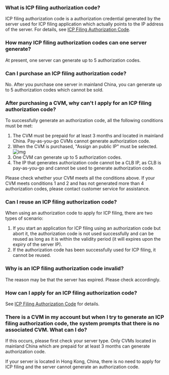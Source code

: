 ### What is ICP filing authorization code?
ICP filing authorization code is a authorization credential generated by the server used for ICP filing application which actually points to the IP address of the server. For details, see [ICP Filing Authorization Code](https://cloud.tencent.com/document/product/243/18908).

### How many ICP filing authorization codes can one server generate?
At present, one server can generate up to 5 authorization codes.

### Can I purchase an ICP filing authorization code?
No. After you purchase one server in mainland China, you can generate up to 5 authorization codes which cannot be sold.

### After purchasing a CVM, why can't I apply for an ICP filing authorization code?
To successfully generate an authorization code, all the following conditions must be met:
1. The CVM must be prepaid for at least 3 months and located in mainland China. Pay-as-you-go CVMs cannot generate authorization code.
2. When the CVM is purchased, "Assign an public IP" must be selected.
   ![img](http://mc.qcloudimg.com/static/img/a9c114acb7a055fa5ba7e76993cfe121/image.png)
3. One CVM can generate up to 5 authorization codes.
4. The IP that generates authorization code cannot be a CLB IP, as CLB is pay-as-you-go and cannot be used to generate authorization code.

Please check whether your CVM meets all the conditions above. If your CVM meets conditions 1 and 2 and has not generated more than 4 authorization codes, please contact customer service for assistance.

### Can I reuse an ICP filing authorization code?
When using an authorization code to apply for ICP filing, there are two types of scenario:
1. If you start an application for ICP filing using an authorization code but abort it, the authorization code is not used successfully and can be reused as long as it is within the validity period (it will expires upon the expiry of the server IP).
2. If the authorization code has been successfully used for ICP filing, it cannot be reused.

### Why is an ICP filing authorization code invalid?
The reason may be that the server has expired. Please check accordingly.


### How can I apply for an ICP filing authorization code?
See [ICP Filing Authorization Code](https://cloud.tencent.com/document/product/243/18908) for details.

### There is a CVM in my account but when I try to generate an ICP filing authorization code, the system prompts that there is no associated CVM. What can I do?
If this occurs, please first check your server type. Only CVMs located in mainland China which are prepaid for at least 3 months can generate authorization code.

If your server is located in Hong Kong, China, there is no need to apply for ICP filing and the server cannot generate an authorization code.









